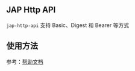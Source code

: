 ## JAP Http API

`jap-http-api` 支持 Basic、Digest 和 Bearer 等方式

## 使用方法

参考：[帮助文档](https://justauth.plus/quickstart/jap-http-api/)